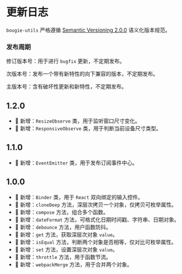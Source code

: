 # 更新日志

`bougie-utils` 严格遵循 [Semantic Versioning 2.0.0](https://semver.org/lang/zh-CN/) 语义化版本规范。

### 发布周期

修订版本号：用于进行 `bugfix` 更新，不定期发布。

次版本号：发布一个带有新特性的向下兼容的版本，不定期发布。

主版本号：含有破坏性更新和新特性，不定期发布。

## 1.2.0

- 💄 新增：`ResizeObserve` 类，用于监听窗口尺寸变化。
- 💄 新增：`ResponsiveObserve` 类，用于判断当前设备尺寸类型。

## 1.1.0

- 💄 新增：`EventEmitter` 类，用于发布订阅事件中心。

## 1.0.0

- 💄 新增：`Binder` 类，用于 `React` 双向绑定的输入控件。
- 💄 新增：`cloneDeep` 方法，深层次拷贝一个对象，仅拷贝可枚举属性。
- 💄 新增：`compose` 方法，组合多个函数。
- 💄 新增：`dateFormat` 方法，可格式化日期时间戳、字符串、日期对象。
- 💄 新增：`debounce` 方法，用户函数防抖。
- 💄 新增：`get` 方法，获取深层次对象 `value`。
- 💄 新增：`isEqual` 方法，判断两个对象是否相等，仅对比可枚举属性。
- 💄 新增：`set` 方法，设置深层次对象 `value`。
- 💄 新增：`throttle` 方法，用于函数节流。
- 💄 新增：`webpackMerge` 方法，用于合并两个对象。

